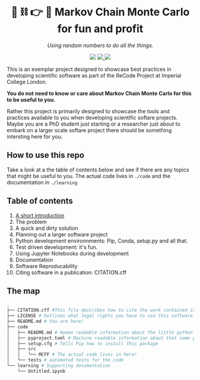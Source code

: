 <h1 align="center">🎲 ⛓️ 👉 🧪 Markov Chain Monte Carlo for fun and profit</h1>
<p align="center">
    <em>Using random numbers to do all the things.</em>
</p>

<p align="center">
<img src="https://github.com/Imperial-CMTH/koala/actions/workflows/ci.yml/badge.svg"/>
<a href="https://zenodo.org/badge/latestdoi/422218038">
    <img src="https://zenodo.org/badge/422218038.svg"/>
</a>
<a href="https://wfxr.mit-license.org/2017">
        <img src="https://img.shields.io/badge/License-MIT-brightgreen.svg"/>
</a>
</p>

This is an exemplar project designed to showcase best practices in developing scientific software as part of the ReCode Project at Imperial College London. 

**You do not need to know or care about Markov Chain Monte Carlo for this to be useful to you.**

Rather this project is primarily designed to showcase the tools and practices available to you when developing scientific softare projects. Maybe you are a PhD student just starting or a researcher just about to embark on a larger scale softare project there should be something intersting here for you.

## How to use this repo

Take a look at a the table of contents below and see if there are any topics that might be useful to you. The actual code lives in `./code` and the documentation in `./learning`

## Table of contents
1. [A short introduction][intro]
2. The problem
3. A quick and dirty solution
4. Planning out a larger software project
5. Python development environnments: Pip, Conda, setup.py and all that.
6. Test driven development: it's fun.
7. Using Jupyter Notebooks during development
8. Documentation
9. Software Reproducability
10. Citing software in a publication: CITATION.cff

## The map
``` bash
.
├── CITATION.cff #This file describes how to cite the work contained in this repository.
├── LICENSE # Outlines what legal rights you have to use this software.
├── README.md # You are here!
├── code 
│   ├── README.md # Human readable information about the little python package in here
│   ├── pyproject.toml # Machine readable information about that same package
│   ├── setup.cfg # Tells Pip how to install this package
│   ├── src
│   │   └── MCFF # The actual code lives in here!
│   └── tests # automated tests for the code
└── learning # Supporting documentation
    └── Untitled.ipynb
```




[TDD]: http://placeholder_link.com/
[intro]: http://placeholder_link.com/
